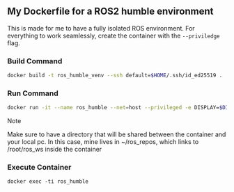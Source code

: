 ## My Dockerfile for a ROS2 humble environment

This is made for me to have a fully isolated ROS environment. For everything to work
seamlessly, create the container with the `--priviledge` flag.

### Build Command
```sh
docker build -t ros_humble_venv --ssh default=$HOME/.ssh/id_ed25519 .
```

### Run Command

```sh
docker run -it --name ros_humble --net=host --privileged -e DISPLAY=$DISPLAY -v ~/ros_repos/:/root/ros_ws:rw -v ~/.ssh:/root/.ssh --pid=host --ipc=host ros_humble_venv
```

> [!NOTE]
> Make sure to have a directory that will be shared between the container and your local pc. In this case, mine lives in ~/ros_repos, which links to /root/ros_ws  inside the container

### Execute Container
```
docker exec -ti ros_humble
```
